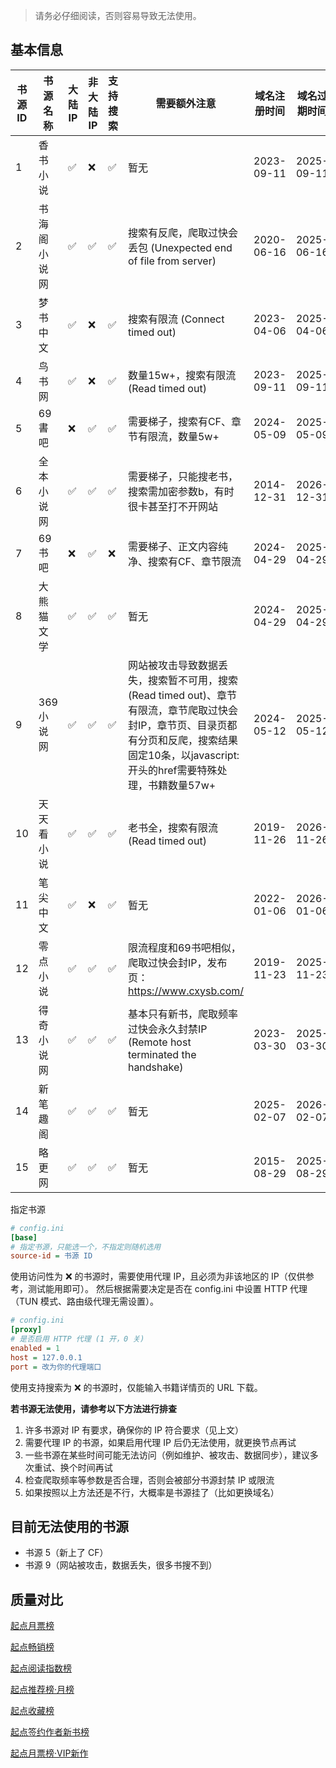 > 请务必仔细阅读，否则容易导致无法使用。

## 基本信息

| 书源 ID | 书源名称   | 大陆 IP | 非大陆 IP | 支持搜索 | 需要额外注意                                                                                                              | 域名注册时间     | 域名过期时间     | 网址                        |
|-------|--------|-------|--------|------|---------------------------------------------------------------------------------------------------------------------|------------|------------|---------------------------|
| 1     | 香书小说   | ✅     | ❌      | ✅    | 暂无                                                                                                                  | 2023-09-11 | 2025-09-11 | http://www.xbiqugu.la/    |
| 2     | 书海阁小说网 | ✅     | ✅      | ✅    | 搜索有反爬，爬取过快会丢包 (Unexpected end of file from server)                                                                  | 2020-06-16 | 2025-06-16 | https://www.shuhaige.net/ |
| 3     | 梦书中文   | ✅     | ❌      | ✅    | 搜索有限流 (Connect timed out)                                                                                           | 2023-04-06 | 2025-04-06 | http://www.mcmssc.la/     |
| 4     | 鸟书网    | ✅     | ❌      | ✅    | 数量15w+，搜索有限流 (Read timed out)                                                                                       | 2023-09-11 | 2025-09-11 | http://www.99xs.info/     |
| 5     | 69書吧   | ❌     | ✅      | ✅    | 需要梯子，搜索有CF、章节有限流，数量5w+                                                                                              | 2024-05-09 | 2025-05-09 | https://69shux.co/        |
| 6     | 全本小说网  | ✅     | ✅      | ✅    | 需要梯子，只能搜老书，搜索需加密参数b，有时很卡甚至打不开网站                                                                                     | 2014-12-31 | 2026-12-31 | https://quanben5.com/     |
| 7     | 69书吧   | ❌     | ✅      | ❌    | 需要梯子、正文内容纯净、搜索有CF、章节限流                                                                                              | 2024-04-29 | 2025-04-29 | https://69shuba.cx/       |
| 8     | 大熊猫文学  | ✅     | ✅      | ✅    | 	暂无                                                                                                                 | 2024-04-29 | 2025-04-29 | https://www.dxmwx.org/    |
| 9     | 369小说网 | ✅     | ✅      | ✅    | 网站被攻击导致数据丢失，搜索暂不可用，搜索 (Read timed out)、章节有限流，章节爬取过快会封IP，章节页、目录页都有分页和反爬，搜索结果固定10条，以javascript:开头的href需要特殊处理，书籍数量57w+ | 2024-05-12 | 2025-05-12 | https://www.369book.cc/   |
| 10    | 天天看小说  | ✅     | ✅      | ✅    | 老书全，搜索有限流 (Read timed out)                                                                                          | 2019-11-26 | 2026-11-26 | https://cn.ttkan.co/      |
| 11    | 笔尖中文   | ✅     | ❌      | ✅    | 暂无                                                                                                                  | 2022-01-06 | 2026-01-06 | http://www.xbiquzw.com/   |
| 12    | 零点小说   | ✅     | ✅      | ✅    | 限流程度和69书吧相似，爬取过快会封IP，发布页：https://www.cxysb.com/                                                                     | 2019-11-23 | 2025-11-23 | https://www.0xs.net/      |
| 13    | 得奇小说网  | ✅     | ✅      | ✅    | 基本只有新书，爬取频率过快会永久封禁IP (Remote host terminated the handshake)                                                         | 2023-03-30 | 2025-03-30 | https://www.deqixs.com/   |
| 14    | 新笔趣阁   | ✅     | ✅      | ✅    | 暂无                                                                                                                  | 2025-02-07 | 2026-02-07 | https://www.xbqg06.com/   |
| 15    | 略更网    | ✅     | ✅      | ✅    | 暂无                                                                                                                  | 2015-08-29 | 2025-08-29 | https://www.luegeng.com/  |

指定书源

```ini
# config.ini
[base]
# 指定书源，只能选一个，不指定则随机选用
source-id = 书源 ID
```

使用访问性为 ❌ 的书源时，需要使用代理 IP，且必须为非该地区的 IP（仅供参考，测试能用即可）。
然后根据需要决定是否在 config.ini 中设置 HTTP 代理（TUN 模式、路由级代理无需设置）。

```ini
# config.ini
[proxy]
# 是否启用 HTTP 代理 (1 开，0 关)
enabled = 1
host = 127.0.0.1
port = 改为你的代理端口
```

使用支持搜索为 ❌ 的书源时，仅能输入书籍详情页的 URL 下载。

**若书源无法使用，请参考以下方法进行排查**

1. 许多书源对 IP 有要求，确保你的 IP 符合要求（见上文）
2. 需要代理 IP 的书源，如果启用代理 IP 后仍无法使用，就更换节点再试
3. 一些书源在某些时间可能无法访问（例如维护、被攻击、数据同步），建议多次重试、换个时间再试
4. 检查爬取频率等参数是否合理，否则会被部分书源封禁 IP 或限流
5. 如果按照以上方法还是不行，大概率是书源挂了（比如更换域名）

## 目前无法使用的书源

- 书源 5（新上了 CF）
- 书源 9（网站被攻击，数据丢失，很多书搜不到）

## 质量对比

[起点月票榜](qidian_rank/起点月票榜.md)

[起点畅销榜](qidian_rank/起点畅销榜.md)

[起点阅读指数榜](qidian_rank/起点阅读指数榜.md)

[起点推荐榜·月榜](qidian_rank/起点推荐榜·月榜.md)

[起点收藏榜](qidian_rank/起点收藏榜.md)

[起点签约作者新书榜](qidian_rank/起点签约作者新书榜.md)

[起点月票榜·VIP新作](qidian_rank/起点月票榜·VIP新作.md)